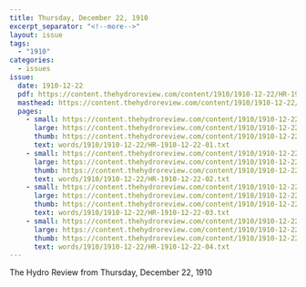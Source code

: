 ```yaml
---
title: Thursday, December 22, 1910
excerpt_separator: "<!--more-->"
layout: issue
tags:
  - "1910"
categories:
  - issues
issue:
  date: 1910-12-22
  pdf: https://content.thehydroreview.com/content/1910/1910-12-22/HR-1910-12-22.pdf
  masthead: https://content.thehydroreview.com/content/1910/1910-12-22/masthead/HR-1910-12-22.jpg
  pages:
    - small: https://content.thehydroreview.com/content/1910/1910-12-22/small/HR-1910-12-22-01.jpg
      large: https://content.thehydroreview.com/content/1910/1910-12-22/large/HR-1910-12-22-01.jpg
      thumb: https://content.thehydroreview.com/content/1910/1910-12-22/thumbnails/HR-1910-12-22-01.jpg
      text: words/1910/1910-12-22/HR-1910-12-22-01.txt
    - small: https://content.thehydroreview.com/content/1910/1910-12-22/small/HR-1910-12-22-02.jpg
      large: https://content.thehydroreview.com/content/1910/1910-12-22/large/HR-1910-12-22-02.jpg
      thumb: https://content.thehydroreview.com/content/1910/1910-12-22/thumbnails/HR-1910-12-22-02.jpg
      text: words/1910/1910-12-22/HR-1910-12-22-02.txt
    - small: https://content.thehydroreview.com/content/1910/1910-12-22/small/HR-1910-12-22-03.jpg
      large: https://content.thehydroreview.com/content/1910/1910-12-22/large/HR-1910-12-22-03.jpg
      thumb: https://content.thehydroreview.com/content/1910/1910-12-22/thumbnails/HR-1910-12-22-03.jpg
      text: words/1910/1910-12-22/HR-1910-12-22-03.txt
    - small: https://content.thehydroreview.com/content/1910/1910-12-22/small/HR-1910-12-22-04.jpg
      large: https://content.thehydroreview.com/content/1910/1910-12-22/large/HR-1910-12-22-04.jpg
      thumb: https://content.thehydroreview.com/content/1910/1910-12-22/thumbnails/HR-1910-12-22-04.jpg
      text: words/1910/1910-12-22/HR-1910-12-22-04.txt
---
```


The Hydro Review from Thursday, December 22, 1910

<!--more-->

